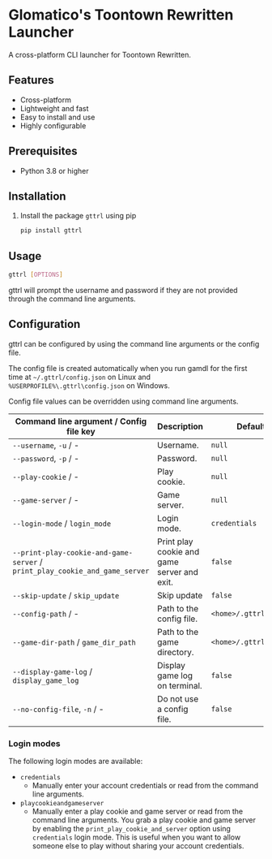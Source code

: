 # Glomatico's Toontown Rewritten Launcher
A cross-platform CLI launcher for Toontown Rewritten.
  
## Features
* Cross-platform
* Lightweight and fast
* Easy to install and use
* Highly configurable
  
## Prerequisites
* Python 3.8 or higher
  
## Installation
1. Install the package `gttrl` using pip
    ```bash
    pip install gttrl
    ```

## Usage
```bash
gttrl [OPTIONS]
```
gttrl will prompt the username and password if they are not provided through the command line arguments.

## Configuration
gttrl can be configured by using the command line arguments or the config file.

The config file is created automatically when you run gamdl for the first time at `~/.gttrl/config.json` on Linux and `%USERPROFILE%\.gttrl\config.json` on Windows.

Config file values can be overridden using command line arguments.

| Command line argument / Config file key                                     | Description                                 | Default value               |
| --------------------------------------------------------------------------- | ------------------------------------------- | --------------------------- |
| `--username`, `-u` / -                                                      | Username.                                   | `null`                      |
| `--password`, `-p` / -                                                      | Password.                                   | `null`                      |
| `--play-cookie` / -                                                         | Play cookie.                                | `null`                      |
| `--game-server` / -                                                         | Game server.                                | `null`                      |
| `--login-mode` / `login_mode`                                               | Login mode.                                 | `credentials`               |
| `--print-play-cookie-and-game-server` / `print_play_cookie_and_game_server` | Print play cookie and game server and exit. | `false`                     |
| `--skip-update` / `skip_update`                                             | Skip update                                 | `false`                     |
| `--config-path` / -                                                         | Path to the config file.                    | `<home>/.gttrl/config.json` |
| `--game-dir-path` / `game_dir_path`                                         | Path to the game directory.                 | `<home>/.gttrl/game`        |
| `--display-game-log` / `display_game_log`                                   | Display game log on terminal.               | `false`                     |
| `--no-config-file`, `-n` / -                                                | Do not use a config file.                   | `false`                     |

### Login modes
The following login modes are available:
* `credentials`
  * Manually enter your account credentials or read from the command line arguments.
* `playcookieandgameserver`
  * Manually enter a play cookie and game server or read from the command line arguments. You grab a play cookie and game server by enabling the `print_play_cookie_and_server` option using `credentials` login mode. This is useful when you want to allow someone else to play without sharing your account credentials.
